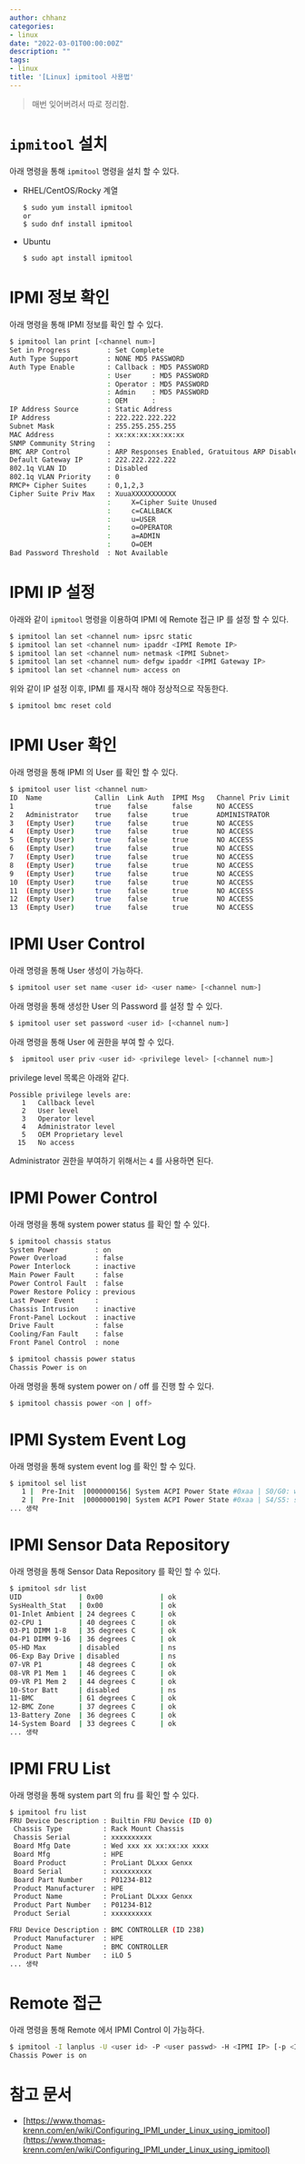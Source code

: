 ```yaml
---
author: chhanz
categories:
- linux
date: "2022-03-01T00:00:00Z"
description: ""
tags:
- linux
title: '[Linux] ipmitool 사용법'
---
```

   
> 매번 잊어버려서 따로 정리함.   
   
# `ipmitool` 설치
아래 명령을 통해 `ipmitool` 명령을 설치 할 수 있다.   
* RHEL/CentOS/Rocky 계열   
    ```bash
    $ sudo yum install ipmitool
    or
    $ sudo dnf install ipmitool
    ```
   
* Ubuntu   
    ```bash
    $ sudo apt install ipmitool
    ```
   
# IPMI 정보 확인
아래 명령을 통해 IPMI 정보를 확인 할 수 있다.   
```bash
$ ipmitool lan print [<channel num>]
Set in Progress         : Set Complete
Auth Type Support       : NONE MD5 PASSWORD 
Auth Type Enable        : Callback : MD5 PASSWORD
                        : User     : MD5 PASSWORD
                        : Operator : MD5 PASSWORD
                        : Admin    : MD5 PASSWORD
                        : OEM      :
IP Address Source       : Static Address
IP Address              : 222.222.222.222
Subnet Mask             : 255.255.255.255
MAC Address             : xx:xx:xx:xx:xx:xx
SNMP Community String   :
BMC ARP Control         : ARP Responses Enabled, Gratuitous ARP Disabled
Default Gateway IP      : 222.222.222.222
802.1q VLAN ID          : Disabled
802.1q VLAN Priority    : 0
RMCP+ Cipher Suites     : 0,1,2,3
Cipher Suite Priv Max   : XuuaXXXXXXXXXXX
                        :     X=Cipher Suite Unused
                        :     c=CALLBACK
                        :     u=USER
                        :     o=OPERATOR
                        :     a=ADMIN
                        :     O=OEM
Bad Password Threshold  : Not Available
```
   
# IPMI IP 설정
아래와 같이 `ipmitool` 명령을 이용하여 IPMI 에 Remote 접근 IP 를 설정 할 수 있다.   
```bash
$ ipmitool lan set <channel num> ipsrc static
$ ipmitool lan set <channel num> ipaddr <IPMI Remote IP>
$ ipmitool lan set <channel num> netmask <IPMI Subnet>
$ ipmitool lan set <channel num> defgw ipaddr <IPMI Gateway IP>
$ ipmitool lan set <channel num> access on
```
위와 같이 IP 설정 이후, IPMI 를 재시작 해야 정상적으로 작동한다.   
```bash
$ ipmitool bmc reset cold
```
   
# IPMI User 확인
아래 명령을 통해 IPMI 의 User 를 확인 할 수 있다.   
```bash
$ ipmitool user list <channel num>
ID  Name             Callin  Link Auth  IPMI Msg   Channel Priv Limit
1                    true    false      false      NO ACCESS
2   Administrator    true    false      true       ADMINISTRATOR
3   (Empty User)     true    false      true       NO ACCESS
4   (Empty User)     true    false      true       NO ACCESS
5   (Empty User)     true    false      true       NO ACCESS
6   (Empty User)     true    false      true       NO ACCESS
7   (Empty User)     true    false      true       NO ACCESS
8   (Empty User)     true    false      true       NO ACCESS
9   (Empty User)     true    false      true       NO ACCESS
10  (Empty User)     true    false      true       NO ACCESS
11  (Empty User)     true    false      true       NO ACCESS
12  (Empty User)     true    false      true       NO ACCESS
13  (Empty User)     true    false      true       NO ACCESS
```
   
# IPMI User Control
아래 명령을 통해 User 생성이 가능하다.   
```bash
$ ipmitool user set name <user id> <user name> [<channel num>] 
```
아래 명령을 통해 생성한 User 의 Password 를 설정 할 수 있다.   
```bash
$ ipmitool user set password <user id> [<channel num>] 
```
아래 명령을 통해 User 에 권한을 부여 할 수 있다.   
```bash
$  ipmitool user priv <user id> <privilege level> [<channel num>] 
```
privilege level 목록은 아래와 같다.   
```console
Possible privilege levels are:
   1   Callback level
   2   User level
   3   Operator level
   4   Administrator level
   5   OEM Proprietary level
  15   No access
```   
Administrator 권한을 부여하기 위해서는 `4` 를 사용하면 된다.   
   
# IPMI Power Control
아래 명령을 통해 system power status 를 확인 할 수 있다.   
```bash
$ ipmitool chassis status
System Power         : on
Power Overload       : false
Power Interlock      : inactive
Main Power Fault     : false
Power Control Fault  : false
Power Restore Policy : previous
Last Power Event     :
Chassis Intrusion    : inactive
Front-Panel Lockout  : inactive
Drive Fault          : false
Cooling/Fan Fault    : false
Front Panel Control  : none
```
   
```bash
$ ipmitool chassis power status
Chassis Power is on
```
   
아래 명령을 통해 system power on / off 를 진행 할 수 있다.   
```bash
$ ipmitool chassis power <on | off>
```
   
# IPMI System Event Log 
아래 명령을 통해 system event log 를 확인 할 수 있다.   
```bash
$ ipmitool sel list
   1 |  Pre-Init  |0000000156| System ACPI Power State #0xaa | S0/G0: working | Asserted
   2 |  Pre-Init  |0000000190| System ACPI Power State #0xaa | S4/S5: soft-off | Asserted
... 생략
```
   
# IPMI Sensor Data Repository 
아래 명령을 통해 Sensor Data Repository 를 확인 할 수 있다.   
```bash
$ ipmitool sdr list
UID              | 0x00              | ok
SysHealth_Stat   | 0x00              | ok
01-Inlet Ambient | 24 degrees C      | ok
02-CPU 1         | 40 degrees C      | ok
03-P1 DIMM 1-8   | 35 degrees C      | ok
04-P1 DIMM 9-16  | 36 degrees C      | ok
05-HD Max        | disabled          | ns
06-Exp Bay Drive | disabled          | ns
07-VR P1         | 48 degrees C      | ok
08-VR P1 Mem 1   | 46 degrees C      | ok
09-VR P1 Mem 2   | 44 degrees C      | ok
10-Stor Batt     | disabled          | ns
11-BMC           | 61 degrees C      | ok
12-BMC Zone      | 37 degrees C      | ok
13-Battery Zone  | 36 degrees C      | ok
14-System Board  | 33 degrees C      | ok
... 생략
```
   
# IPMI FRU List
아래 명령을 통해 system part 의 fru 를 확인 할 수 있다.   
```bash
$ ipmitool fru list
FRU Device Description : Builtin FRU Device (ID 0)
 Chassis Type          : Rack Mount Chassis
 Chassis Serial        : xxxxxxxxxx
 Board Mfg Date        : Wed xxx xx xx:xx:xx xxxx
 Board Mfg             : HPE
 Board Product         : ProLiant DLxxx Genxx
 Board Serial          : xxxxxxxxxx
 Board Part Number     : P01234-B12
 Product Manufacturer  : HPE
 Product Name          : ProLiant DLxxx Genxx
 Product Part Number   : P01234-B12
 Product Serial        : xxxxxxxxxx

FRU Device Description : BMC CONTROLLER (ID 238)
 Product Manufacturer  : HPE
 Product Name          : BMC CONTROLLER
 Product Part Number   : iLO 5
... 생략
```
   
# Remote 접근
아래 명령을 통해 Remote 에서 IPMI Control 이 가능하다.   
```bash
$ ipmitool -I lanplus -U <user id> -P <user passwd> -H <IPMI IP> [-p <IPMI Port>] chassis power status
Chassis Power is on
```
   
# 참고 문서
* [https://www.thomas-krenn.com/en/wiki/Configuring_IPMI_under_Linux_using_ipmitool](https://www.thomas-krenn.com/en/wiki/Configuring_IPMI_under_Linux_using_ipmitool)   